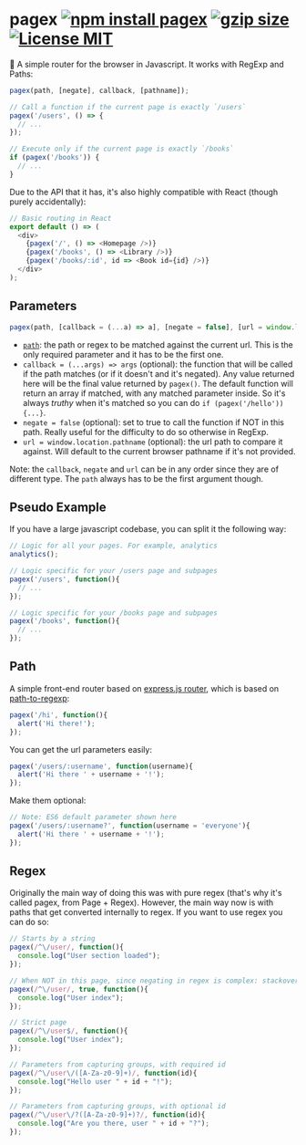 # pagex [![npm install pagex](https://img.shields.io/badge/npm%20install-pagex-blue.svg)](https://www.npmjs.com/package/pagex) [![gzip size](https://img.badgesize.io/franciscop/pagex/master/pagex.min.js.svg?compression=gzip)](https://github.com/franciscop/pagex/blob/master/pagex.min.js) [![License MIT](https://img.shields.io/badge/license-MIT-blue.svg)](https://github.com/franciscop/pagex/blob/master/LICENSE)

:page_facing_up: A simple router for the browser in Javascript. It works with RegExp and Paths:

```js
pagex(path, [negate], callback, [pathname]);

// Call a function if the current page is exactly `/users`
pagex('/users', () => {
  // ...
});

// Execute only if the current page is exactly `/books`
if (pagex('/books')) {
  // ...
}
```

Due to the API that it has, it's also highly compatible with React (though purely accidentally):

```js
// Basic routing in React
export default () => (
  <div>
    {pagex('/', () => <Homepage />)}
    {pagex('/books', () => <Library />)}
    {pagex('/books/:id', id => <Book id={id} />)}
  </div>
);
```


## Parameters

```js
pagex(path, [callback = (...a) => a], [negate = false], [url = window.location.pathname]);
```

- [`path`](#path): the path or regex to be matched against the current url. This is the only required parameter and it has to be the first one.
- `callback = (...args) => args` (optional): the function that will be called if the path matches (or if it doesn't and it's negated). Any value returned here will be the final value returned by `pagex()`. The default function will return an array if matched, with any matched parameter inside. So it's always *truthy* when it's matched so you can do `if (pagex('/hello')) {...}`.
- `negate = false` (optional): set to true to call the function if NOT in this path. Really useful for the difficulty to do so otherwise in RegExp.
- `url = window.location.pathname` (optional): the url path to compare it against. Will default to the current browser pathname if it's not provided.

Note: the `callback`, `negate` and `url` can be in any order since they are of different type. The `path` always has to be the first argument though.


## Pseudo Example

If you have a large javascript codebase, you can split it the following way:

```js
// Logic for all your pages. For example, analytics
analytics();

// Logic specific for your /users page and subpages
pagex('/users', function(){
  // ...
});

// Logic specific for your /books page and subpages
pagex('/books', function(){
  // ...
});
```


## Path

A simple front-end router based on [express.js router](https://expressjs.com/en/guide/routing.html), which is based on [path-to-regexp](https://www.npmjs.com/package/path-to-regexp):

```js
pagex('/hi', function(){
  alert('Hi there!');
});
```

You can get the url parameters easily:

```js
pagex('/users/:username', function(username){
  alert('Hi there ' + username + '!');
});
```

Make them optional:

```js
// Note: ES6 default parameter shown here
pagex('/users/:username?', function(username = 'everyone'){
  alert('Hi there ' + username + '!');
});
```


## Regex

Originally the main way of doing this was with pure regex (that's why it's called pagex, from Page + Regex). However, the main way now is with paths that get converted internally to regex. If you want to use regex you can do so:

```js
// Starts by a string
pagex(/^\/user/, function(){
  console.log("User section loaded");
});

// When NOT in this page, since negating in regex is complex: stackoverflow.com/a/1240337
pagex(/^\/user/, true, function(){
  console.log("User index");
});

// Strict page
pagex(/^\/user$/, function(){
  console.log("User index");
});

// Parameters from capturing groups, with required id
pagex(/^\/user\/([A-Za-z0-9]+)/, function(id){
  console.log("Hello user " + id + "!");
});

// Parameters from capturing groups, with optional id
pagex(/^\/user\/?([A-Za-z0-9]+)?/, function(id){
  console.log("Are you there, user " + id + "?");
});
```
